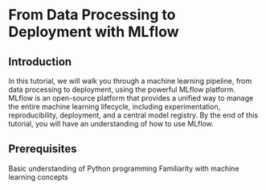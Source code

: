 # From Data Processing to Deployment with MLflow

## Introduction

In this tutorial, we will walk you through a machine learning pipeline, from data processing to deployment, using the powerful MLflow platform. MLflow is an open-source platform that provides a unified way to manage the entire machine learning lifecycle, including experimentation, reproducibility, deployment, and a central model registry. By the end of this tutorial, you will have an understanding of how to use MLflow.

## Prerequisites

Basic understanding of Python programming
Familiarity with machine learning concepts  






